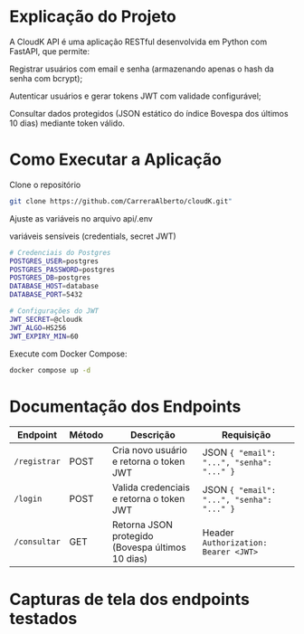 # Explicação do Projeto
A CloudK API é uma aplicação RESTful desenvolvida em Python com FastAPI, que permite:

Registrar usuários com email e senha (armazenando apenas o hash da senha com bcrypt);

Autenticar usuários e gerar tokens JWT com validade configurável;

Consultar dados protegidos (JSON estático do índice Bovespa dos últimos 10 dias) mediante token válido.

# Como Executar a Aplicação

Clone o repositório
```sh
git clone https://github.com/CarreraAlberto/cloudK.git"

```

Ajuste as variáveis no arquivo api/.env

variáveis sensíveis (credentials, secret JWT)

```sh
# Credenciais do Postgres
POSTGRES_USER=postgres
POSTGRES_PASSWORD=postgres
POSTGRES_DB=postgres
DATABASE_HOST=database
DATABASE_PORT=5432

# Configurações do JWT
JWT_SECRET=@cloudk
JWT_ALGO=HS256
JWT_EXPIRY_MIN=60
```
Execute com Docker Compose:

```sh
docker compose up -d
```

# Documentação dos Endpoints
| Endpoint      | Método | Descrição                                       | Requisição                                      |
|---------------|--------|-------------------------------------------------|-------------------------------------------------|
| `/registrar`  | POST   | Cria novo usuário e retorna o token JWT         | JSON `{ "email": "...", "senha": "..." }`       |
| `/login`      | POST   | Valida credenciais e retorna o token JWT        | JSON `{ "email": "...", "senha": "..." }`       |
| `/consultar`  | GET    | Retorna JSON protegido (Bovespa últimos 10 dias)| Header `Authorization: Bearer <JWT>`            |


# Capturas de tela dos endpoints testados